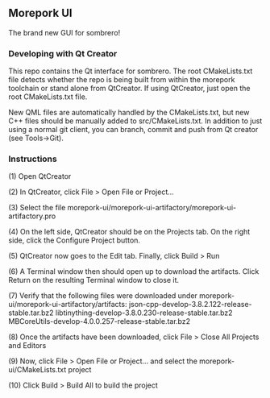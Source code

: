 ## Morepork UI

The brand new GUI for sombrero!

### Developing with Qt Creator

This repo contains the Qt interface for sombrero. The root CMakeLists.txt file detects whether the repo is being built from within the morepork toolchain or stand alone from QtCreator. If using QtCreator, just open the root CMakeLists.txt file.

New QML files are automatically handled by the CMakeLists.txt, but new C++ files should be manually added to src/CMakeLists.txt. In addition to just using a normal git client, you can branch, commit and push from Qt creator (see Tools->Git).

### Instructions

(1) Open QtCreator

(2) In QtCreator, click File > Open File or Project...

(3) Select the file morepork-ui/morepork-ui-artifactory/morepork-ui-artifactory.pro

(4) On the left side, QtCreator should be on the Projects tab. On the right side, click the Configure Project button.

(5) QtCreator now goes to the Edit tab. Finally, click Build > Run

(6) A Terminal window then should open up to download the artifacts. Click Return on the resulting Terminal window to close it. 

(7) Verify that the following files were downloaded under morepork-ui/morepork-ui-artifactory/artifacts:
	json-cpp-develop-3.8.2.122-release-stable.tar.bz2
	libtinything-develop-3.8.0.230-release-stable.tar.bz2
	MBCoreUtils-develop-4.0.0.257-release-stable.tar.bz2


(8) Once the artifacts have been downloaded, click File > Close All Projects and Editors

(9) Now, click File > Open File or Project... and select the morepork-ui/CMakeLists.txt project

(10) Click Build > Build All to build the project
